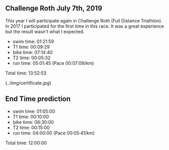 ## Challenge Roth July 7th, 2019
This year I will participate again in Challenge Roth (Full Distance Triathlon). In 2017 I participated for the first time in this race. It was a great experience but the result wasn't what I expected.

- swim time: 01:21:59
-   T1 time: 00:09:29
- bike time: 07:14:40
-   T2 time: 00:05:32
-  run time: 05:01:45  (Pace 00:07:09/km)

 Total time: 13:52:53
 
(../img/certificate.jpg)

## End Time prediction
- swim time: 01:05:00
-   T1 time: 00:10:00
- bike time: 06:30:00
-   T2 time: 00:15:00
-  run time: 04:00:00  (Pace 00:05:41/km)

 Total time: 12:00:00
 
 
